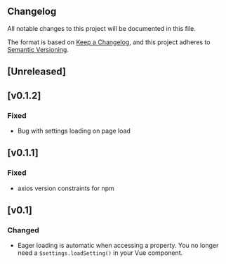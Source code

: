 ## Changelog

All notable changes to this project will be documented in this file.

The format is based on [Keep a Changelog](https://keepachangelog.com/en/1.0.0/),
and this project adheres to [Semantic Versioning](https://semver.org/spec/v2.0.0.html).

## [Unreleased]

## [v0.1.2]

### Fixed
- Bug with settings loading on page load

## [v0.1.1]

### Fixed
- axios version constraints for npm

## [v0.1]

### Changed
- Eager loading is automatic when accessing a property. You no longer need a `$settings.loadSetting()` in your Vue component.
